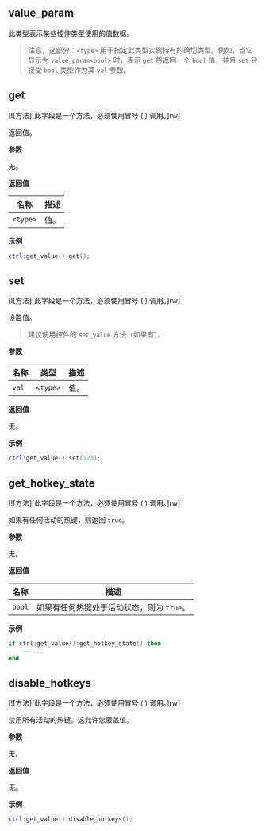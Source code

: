 ## value_param

此类型表示某些控件类型使用的值数据。

> 注意，这部分：`<type>` 用于指定此类型实例持有的确切类型。例如，当它显示为 `value_param<bool>` 时，表示 `get` 将返回一个 `bool` 值，并且 `set` 只接受 `bool` 类型作为其 `val` 参数。

## get

[![方法][此字段是一个方法，必须使用冒号 (:) 调用。]rw]

返回值。

**参数**

无。

**返回值**

| 名称 | 描述 |
| ---- | ----------- |
| `<type>` | 值。 |

**示例**

```lua
ctrl:get_value():get();
```

## set

[![方法][此字段是一个方法，必须使用冒号 (:) 调用。]rw]

设置值。

> 建议使用控件的 `set_value` 方法（如果有）。

**参数**

| 名称 | 类型 | 描述 |
| ---- | ---- | ----------- |
| `val` | `<type>` | 值。 |

**返回值**

无。

**示例**

```lua
ctrl:get_value():set(123);
```

## get_hotkey_state

[![方法][此字段是一个方法，必须使用冒号 (:) 调用。]rw]

如果有任何活动的热键，则返回 `true`。

**参数**

无。

**返回值**

| 名称 | 描述 |
| ---- | ----------- |
| `bool` | 如果有任何热键处于活动状态，则为 `true`。 |

**示例**

```lua
if ctrl:get_value():get_hotkey_state() then
    -- ...
end
```

## disable_hotkeys

[![方法][此字段是一个方法，必须使用冒号 (:) 调用。]rw]

禁用所有活动的热键。这允许您覆盖值。

**参数**

无。

**返回值**

无。

**示例**

```lua
ctrl:get_value():disable_hotkeys();
```